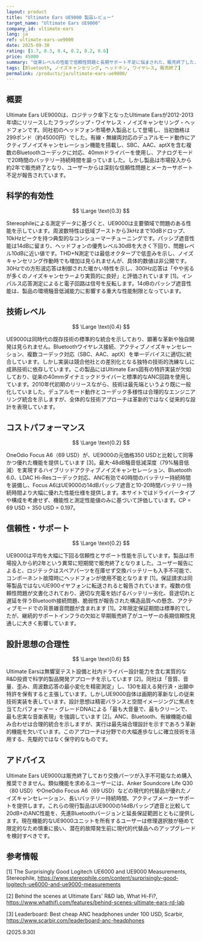 ```yaml
---
layout: product
title: "Ultimate Ears UE9000 製品レビュー"
target_name: "Ultimate Ears UE9000"
company_id: ultimate-ears
lang: ja
ref: ultimate-ears-ue9000
date: 2025-09-30
rating: [1.7, 0.3, 0.4, 0.2, 0.2, 0.6]
price: 45000
summary: "従来レベルの性能で信頼性問題と長期サポート不足に悩まされた、販売終了したノイズキャンセリング・ワイヤレスヘッドフォン"
tags: [Bluetooth, ノイズキャンセリング, ヘッドホン, ワイヤレス, 販売終了]
permalink: /products/ja/ultimate-ears-ue9000/
---
```

## 概要

Ultimate Ears UE9000は、ロジテック傘下となったUltimate Earsが2012-2013年頃にリリースしたフラッグシップ・ワイヤレス・ノイズキャンセリング・ヘッドフォンです。同社初のヘッドフォン市場参入製品として登場し、当初価格は299ポンド（約45000円）でした。有線・無線両対応のデュアルモード動作にアクティブノイズキャンセレーション機能を搭載し、SBC、AAC、aptXを含む複数のBluetoothコーデックに対応、40mmドライバーを使用し、アナログモードで20時間のバッテリー持続時間を謳っていました。しかし製品は市場投入から約2年で販売終了となり、ユーザーからは深刻な信頼性問題とメーカーサポート不足が報告されています。

## 科学的有効性

$$ \Large \text{0.3} $$

Stereophileによる測定データに基づくと、UE9000は主要領域で問題のある性能を示しています。周波数特性は低域ブーストから3kHzまで10dBドロップ、10kHzピークを持つ典型的なコンシューマーチューニングです。パッシブ遮音性能は14dBに留まり、ヘッドフォンの優秀レベル30dBを大きく下回り、問題レベル10dBに近い値です。THD+N測定では最低オクターブで低歪みを示し、ノイズキャンセリング作動時でも増加は見られませんが、具体的数値は非公開です。30Hzでの方形波応答は制御された暖かい特性を示し、300Hz応答は「やや劣るが多くのノイズキャンセラーより実質的に良好」と評価されています [1]。インパルス応答測定によると電子回路は信号を反転します。14dBのパッシブ遮音性能は、製品の環境騒音低減能力に影響する重大な性能制限となっています。

## 技術レベル

$$ \Large \text{0.4} $$

UE9000は同時代の既存技術の標準的な統合を示しており、顕著な革新や独自開発は見られません。Bluetoothワイヤレス接続、アクティブノイズキャンセレーション、複数コーデック対応（SBC、AAC、aptX）を単一デバイスに適切に統合しています。しかし実装は競合他社との差別化となる独特の技術的洗練なしに成熟技術に依存しています。この製品にはUltimate Ears固有の特許実装が欠如しており、従来の40mmダイナミックドライバーと標準的なANC回路を使用しています。2010年代初期のリリースながら、技術は最先端というより既に一般化していました。デュアルモード動作とコーデック多様性は合理的なエンジニアリング統合を示しますが、全体的な技術アプローチは革新的ではなく従来的な設計を表現しています。

## コストパフォーマンス

$$ \Large \text{0.2} $$

OneOdio Focus A6（69 USD）が、UE9000の元価格350 USDと比較して同等かつ優れた機能を提供しています [3]。最大-48dB騒音低減深度（79%騒音低減）を実現するハイブリッドアクティブノイズキャンセレーション、Bluetooth 6.0、LDAC Hi-Resコーデック対応、ANC有効で40時間のバッテリー持続時間を装備し、Focus A6はUE9000の14dBパッシブ遮音と10-20時間バッテリー持続時間より大幅に優れた性能仕様を提供します。本サイトではドライバータイプや構成を考慮せず、機能性と測定性能値のみに基づいて評価しています。CP = 69 USD ÷ 350 USD = 0.197。

## 信頼性・サポート

$$ \Large \text{0.2} $$

UE9000は平均を大幅に下回る信頼性とサポート性能を示しています。製品は市場投入から約2年という異常に短期間で販売終了となりました。ユーザー報告によると、ロジテックはスペアパーツを在庫せず交換バッテリーも入手不可能で、コンポーネント故障時にヘッドフォンが使用不能となります [1]。保証請求は同等製品ではないUE900イヤフォンに転送されると報告されています。複数の信頼性問題が文書化されており、適切な充電を妨げるバッテリー劣化、音途切れと遅延を伴うBluetooth接続問題、脆弱性が報告された構造品質への懸念、アクティブモードでの背景雑音問題が含まれます [1]。2年限定保証期間は標準的でしたが、継続的サポートインフラの欠如と早期販売終了がユーザーの長期信頼性見通しに大きく影響しています。

## 設計思想の合理性

$$ \Large \text{0.6} $$

Ultimate Earsは無響室テスト設備と社内ドライバー設計能力を含む実質的なR&D投資で科学的製品開発アプローチを示しています [2]。同社は「音質、音量、歪み、周波数応答の最小変化を精密測定」し、130を超える発行済・出願中特許を保有すると主張しています。しかしUE9000自体は画期的革新なしの従来技術実装を表しています。設計思想は精密バランスと空間イメージングに焦点を当てたパフォーマー・グレードDNAによる「最も大音量で、最もクリーンで、最も忠実な音楽表現」を強調しています [2]。ANC、Bluetooth、有線機能の組み合わせは合理的統合を示しますが、実行は最先端合理設計を示すであろう革新的機能を欠いています。このアプローチは分野での大幅進歩なしに確立技術を活用する、先駆的ではなく保守的なものです。

## アドバイス

Ultimate Ears UE9000は販売終了しており交換パーツが入手不可能なため購入推奨できません。類似機能を求めるユーザーには、Anker Soundcore Life Q30（80 USD）やOneOdio Focus A6（69 USD）などの現代的代替品が優れたノイズキャンセレーション、長いバッテリー持続時間、アクティブメーカーサポートを提供します。これらの現行製品はUE9000の14dBパッシブ遮音と比較して20dB+のANC性能を、先進Bluetoothバージョンと延長保証範囲とともに提供します。現在機能的なUE9000ユニットを所有するユーザーは修理選択肢が極めて限定的なため慎重に扱い、潜在的故障発生前に現代的代替品へのアップグレードを検討すべきです。

## 参考情報

[1] The Surprisingly Good Logitech UE6000 and UE9000 Measurements, Stereophile, https://www.stereophile.com/content/surprisingly-good-logitech-ue6000-and-ue9000-measurements

[2] Behind the scenes at Ultimate Ears' R&D lab, What Hi-Fi?, https://www.whathifi.com/features/behind-scenes-ultimate-ears-rd-lab

[3] Leaderboard: Best cheap ANC headphones under 100 USD, Scarbir, https://www.scarbir.com/leaderboard-anc-headphones

(2025.9.30)